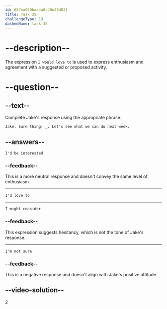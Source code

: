```yaml
---
id: 657ea950baa4a8c48e39d031
title: Task 35
challengeType: 19
dashedName: task-35
---
```


# --description--

The expression `I would love to` is used to express enthusiasm and agreement with a suggested or proposed activity.

# --question--

## --text--

Complete Jake's response using the appropriate phrase.

`Jake: Sure thing! _. Let's see what we can do next week.`

## --answers--

`I'd be interested`

### --feedback--

This is a more neutral response and doesn't convey the same level of enthusiasm.

---

`I'd love to`

---

`I might consider`

### --feedback--

This expression suggests hesitancy, which is not the tone of Jake's response.

---

`I'm not sure`

### --feedback--

This is a negative response and doesn't align with Jake's positive attitude.

## --video-solution--

2
